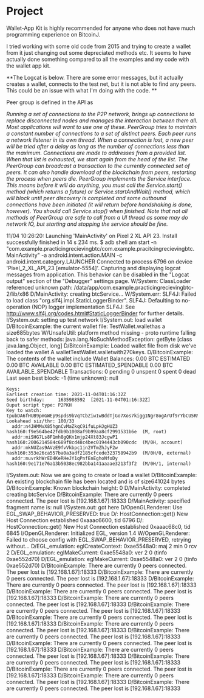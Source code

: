 # Project

Wallet-App Kit is highly recommended for anyone who does not have much programming experience on BitcoinJ.

I tried working with some old code from 2015 and trying to create a wallet from it just changing out some depreciated methods etc. It seems to have actually done something compared to all the examples and my code with the wallet app kit. 


**The Logcat is below. There are some error messages, but it actually creates a wallet, connects to the test net, but it is not able to find any peers. This could be an issue with what I'm doing with the code.  **

Peer group is defined in the API as 

_Running a set of connections to the P2P network, brings up connections to replace disconnected nodes and manages the interaction between them all. Most applications will want to use one of these.
PeerGroup tries to maintain a constant number of connections to a set of distinct peers. Each peer runs a network listener in its own thread. When a connection is lost, a new peer will be tried after a delay as long as the number of connections less than the maximum.
Connections are made to addresses from a provided list. When that list is exhausted, we start again from the head of the list.
The PeerGroup can broadcast a transaction to the currently connected set of peers. It can also handle download of the blockchain from peers, restarting the process when peers die.
PeerGroup implements the Service interface. This means before it will do anything, you must call the Service.start() method (which returns a future) or Service.startAndWait() method, which will block until peer discovery is completed and some outbound connections have been initiated (it will return before handshaking is done, however). You should call Service.stop() when finished. Note that not all methods of PeerGroup are safe to call from a UI thread as some may do network IO, but starting and stopping the service should be fine._



11/04 10:26:20: Launching 'MainActivity' on Pixel 2 XL API 23.
Install successfully finished in 14 s 234 ms.
$ adb shell am start -n "com.example.practicingrecievingbtc/com.example.pracitcingrecievingbtc.MainActivity" -a android.intent.action.MAIN -c android.intent.category.LAUNCHER
Connected to process 6796 on device 'Pixel_2_XL_API_23 [emulator-5554]'.
Capturing and displaying logcat messages from application. This behavior can be disabled in the "Logcat output" section of the "Debugger" settings page.
W/System: ClassLoader referenced unknown path: /data/app/com.example.practicingrecievingbtc-2/lib/x86
D/MainActivity: creating btcService...
W/System.err: SLF4J: Failed to load class "org.slf4j.impl.StaticLoggerBinder".
    SLF4J: Defaulting to no-operation (NOP) logger implementation
    SLF4J: See http://www.slf4j.org/codes.html#StaticLoggerBinder for further details.
I/System.out: setting up test network
I/System.out: load wallet
D/BitcoinExample: the current wallet file: TestWallet.wallethas a size685bytes
W/UnsafeUtil: platform method missing - proto runtime falling back to safer methods: java.lang.NoSuchMethodException: getByte [class java.lang.Object, long]
D/BitcoinExample: Loaded wallet file from disk
    we've loaded the wallet
    A walletTestWallet.walletwith270keys.
D/BitcoinExample: The contents of the wallet include Wallet
    Balances:
      0.00 BTC ESTIMATED
      0.00 BTC AVAILABLE
      0.00 BTC ESTIMATED_SPENDABLE
      0.00 BTC AVAILABLE_SPENDABLE
    Transactions:
      0 pending
      0 unspent
      0 spent
      0 dead
    Last seen best block: -1 (time unknown): null
    
    Keys:
    Earliest creation time: 2021-11-04T01:16:32Z
    Seed birthday:     1635988592  [2021-11-04T01:16:32Z]
    Ouput script type: P2PKH
    Key to watch:      tpubDA6fHUB9pmGWEp9spds9bVqTCbZiw1wBddTjGo7Xos7kigg1Ngr8ogArUf9rYbCU5RM5vLuoCvz6KX36q6ZnJXrHjiXmmUQyzq3QV9nSY8t
    Lookahead siz/thr: 100/33
      addr:n4JHMMvX85hgnCvMaZkqC9ifuLpHJgHUZ3  hash160:f9e564be42fdb9b1008af9b99aa8cf2991531b6e  (M, root)
      addr:miSHG7Ls8F1mh8gQKn1mjp24Xt83JcgwP1  hash160:2006214584c689f8cd48c4bec0194443cb090cdc  (M/0H, account)
      addr:mkNUZas9AVzE9fvVkbpc1jn2VTmZhJyF2w  hash160:353e26ca557ba0a3adf2185cfcede323758942b9  (M/0H/0, external)
      addr:muvrkhWrED4KeRHeJY1qPnfEnEghoNfoDy  hash160:9e171e76a13b5038ec982bba141aaaae3213f3f2  (M/0H/1, internal)
I/System.out: Now we are going to create or load a wallet
D/BitcoinExample: An existing blockchain file has been located and is of size641024 bytes
D/BitcoinExample: Known blockchain height: 0
D/MainActivity: completed creating btcService
D/BitcoinExample: There are currently 0 peers connected. The peer lost is [192.168.1.67]:18333
D/MainActivity: specified fragment name is: null
I/System.out: got here
D/OpenGLRenderer: Use EGL_SWAP_BEHAVIOR_PRESERVED: true
D/: HostConnection::get() New Host Connection established 0xaaac6600, tid 6796
D/: HostConnection::get() New Host Connection established 0xaaac68c0, tid 6845
I/OpenGLRenderer: Initialized EGL, version 1.4
W/OpenGLRenderer: Failed to choose config with EGL_SWAP_BEHAVIOR_PRESERVED, retrying without...
D/EGL_emulation: eglCreateContext: 0xae5548a0: maj 2 min 0 rcv 2
D/EGL_emulation: eglMakeCurrent: 0xae5548a0: ver 2 0 (tinfo 0xae552d70)
D/EGL_emulation: eglMakeCurrent: 0xae5548a0: ver 2 0 (tinfo 0xae552d70)
D/BitcoinExample: There are currently 0 peers connected. The peer lost is [192.168.1.67]:18333
D/BitcoinExample: There are currently 0 peers connected. The peer lost is [192.168.1.67]:18333
D/BitcoinExample: There are currently 0 peers connected. The peer lost is [192.168.1.67]:18333
D/BitcoinExample: There are currently 0 peers connected. The peer lost is [192.168.1.67]:18333
D/BitcoinExample: There are currently 0 peers connected. The peer lost is [192.168.1.67]:18333
D/BitcoinExample: There are currently 0 peers connected. The peer lost is [192.168.1.67]:18333
D/BitcoinExample: There are currently 0 peers connected. The peer lost is [192.168.1.67]:18333
D/BitcoinExample: There are currently 0 peers connected. The peer lost is [192.168.1.67]:18333
D/BitcoinExample: There are currently 0 peers connected. The peer lost is [192.168.1.67]:18333
D/BitcoinExample: There are currently 0 peers connected. The peer lost is [192.168.1.67]:18333
D/BitcoinExample: There are currently 0 peers connected. The peer lost is [192.168.1.67]:18333
D/BitcoinExample: There are currently 0 peers connected. The peer lost is [192.168.1.67]:18333
D/BitcoinExample: There are currently 0 peers connected. The peer lost is [192.168.1.67]:18333
D/BitcoinExample: There are currently 0 peers connected. The peer lost is [192.168.1.67]:18333
D/BitcoinExample: There are currently 0 peers connected. The peer lost is [192.168.1.67]:18333
